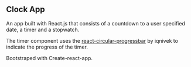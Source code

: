  ## Clock App
 
 An app built with React.js that consists of a countdown to a user specified date, 
 a timer and a stopwatch.
 
 The timer component uses the [react-circular-progressbar](https://github.com/iqnivek/react-circular-progressbar) by iqnivek to
 indicate the progress of the timer.
 
 Bootstraped with Create-react-app.
